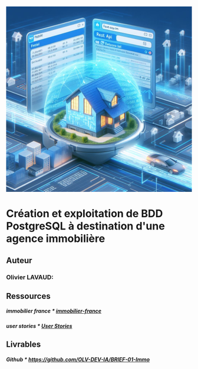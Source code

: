 ![Brief-3](Brief-3.jpg "Brief-3")

<h1>Création et exploitation de BDD PostgreSQL à destination d'une agence immobilière</h1>

<h2>Auteur</h2>
<h3>Olivier LAVAUD:</h3>

<h2>Ressources</h2>
<h5> immobilier france * <a href="https://www.kaggle.com/datasets/benoitfavier/immobilier-france/data">immobilier-france</a></h5>
<h5> user stories * <a href="https://docs.google.com/spreadsheets/d/110DFqhV0eNhR1mzBkRR5DD6Aey-lgXuTlf3VeSzWD58/edit?usp=sharing">User Stories</a></h5>


<h2>Livrables</h2>

<h5> Github * <a href="https://github.com/OLV-DEV-IA/BRIEF-01-Immo">https://github.com/OLV-DEV-IA/BRIEF-01-Immo</a></h5>
